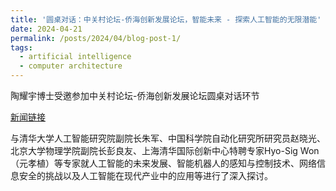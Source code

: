```yaml
---
title: '圆桌对话：中关村论坛-侨海创新发展论坛，智能未来 - 探索人工智能的无限潜能'
date: 2024-04-21
permalink: /posts/2024/04/blog-post-1/
tags:
  - artificial intelligence
  - computer architecture
---
```


陶耀宇博士受邀参加中关村论坛-侨海创新发展论坛圆桌对话环节

<p><a href="http://www.bjql.org.cn/html/1//189/190/10720.html">新闻链接</a></p>

与清华大学人工智能研究院副院长朱军、中国科学院自动化研究所研究员赵晓光、北京大学物理学院副院长彭良友、上海清华国际创新中心特聘专家Hyo-Sig Won（元孝植）等专家就人工智能的未来发展、智能机器人的感知与控制技术、网络信息安全的挑战以及人工智能在现代产业中的应用等进行了深入探讨。

